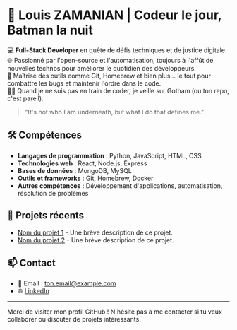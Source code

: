 # 🦇 Louis ZAMANIAN | Codeur le jour, Batman la nuit

💻 **Full-Stack Developer** en quête de défis techniques et de justice digitale.  
🌐 Passionné par l'open-source et l'automatisation, toujours à l'affût de nouvelles technos pour améliorer le quotidien des développeurs.  
🔧 Maîtrise des outils comme Git, Homebrew et bien plus... le tout pour combattre les bugs et maintenir l'ordre dans le code.  
🦸‍♂️ Quand je ne suis pas en train de coder, je veille sur Gotham (ou ton repo, c'est pareil).  

> "It's not who I am underneath, but what I do that defines me."

## 🛠️ Compétences
- **Langages de programmation** : Python, JavaScript, HTML, CSS
- **Technologies web** : React, Node.js, Express
- **Bases de données** : MongoDB, MySQL
- **Outils et frameworks** : Git, Homebrew, Docker
- **Autres compétences** : Développement d'applications, automatisation, résolution de problèmes

## 🚀 Projets récents
- [Nom du projet 1](lien_du_projet_1) - Une brève description de ce projet.
- [Nom du projet 2](lien_du_projet_2) - Une brève description de ce projet.

## 📫 Contact
- 📧 Email : ton.email@example.com
- 🌐 [LinkedIn](lien_vers_ton_linkedin)

---

Merci de visiter mon profil GitHub ! N'hésite pas à me contacter si tu veux collaborer ou discuter de projets intéressants.  

